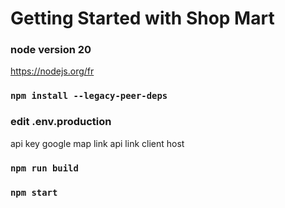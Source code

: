 # Getting Started with Shop Mart

### node version 20

https://nodejs.org/fr

### `npm install --legacy-peer-deps`

### edit .env.production

api key google map
link api
link client host

### `npm run build`

### `npm start`
